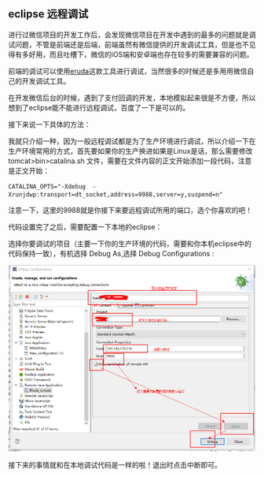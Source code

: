 ## eclipse 远程调试

进行过微信项目的开发工作后，会发现微信项目在开发中遇到的最多的问题就是调试问题，不管是前端还是后端，前端虽然有微信提供的开发调试工具，但是也不见得有多好用，而且吐槽下，微信的iOS端和安卓端也存在较多的需要兼容的问题。

前端的调试可以使用[eruda](https://github.com/liriliri/eruda)这款工具进行调试，当然很多的时候还是多用用微信自己的开发调试工具。

在开发微信后台的时候，遇到了支付回调的开发，本地模拟起来很是不方便，所以想到了eclipse能不能进行远程调试，百度了一下是可以的。

接下来说一下具体的方法：

我就只介绍一种，因为一般远程调试都是为了生产环境进行调试，所以介绍一下在生产环境常用的方式，首先要如果你的生产换进如果是Linux是话，那么需要修改 tomcat>bin>catalina.sh 文件，需要在文件内容的正文开始添加一段代码，注意是正文开始：

```
CATALINA_OPTS="-Xdebug  -Xrunjdwp:transport=dt_socket,address=9988,server=y,suspend=n"
```

注意一下，这里的9988就是你接下来要远程调试所用的端口，选个你喜欢的吧！

代码设置完了之后，需要配置一下本地的eclipse：

选择你要调试的项目（主要一下你的生产环境的代码，需要和你本机eclipse中的代码保持一致），有机选择 Debug As,选择 Debug Configurations :

![](/img/eclipse/debug.png)

接下来的事情就和在本地调试代码是一样的啦！退出时点击中断即可。
